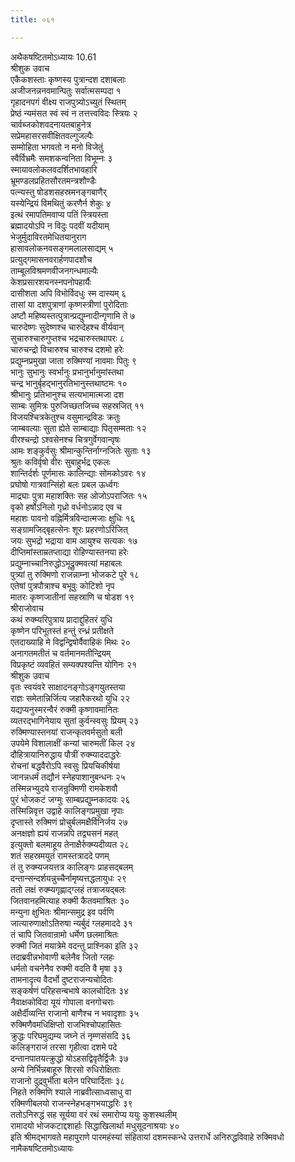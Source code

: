```yaml
---
title: ०६१

---
```

अथैकषष्टितमोऽध्यायः 10.61  
श्रीशुक उवाच  
एकैकशस्ताः कृष्णस्य पुत्रान्दश दशाबलाः  
अजीजनन्ननवमान्पितुः सर्वात्मसम्पदा १  
गृहादनपगं वीक्ष्य राजपुत्र्योऽच्युतं स्थितम्  
प्रेष्ठं न्यमंसत स्वं स्वं न तत्तत्त्वविदः स्त्रियः २  
चार्वब्जकोशवदनायतबाहुनेत्र  
सप्रेमहासरसवीक्षितवल्गुजल्पैः  
सम्मोहिता भगवतो न मनो विजेतुं  
स्वैर्विभ्रमैः समशकन्वनिता विभूम्नः ३  
स्मायावलोकलवदर्शितभावहारि  
भ्रूमण्डलप्रहितसौरतमन्त्रशौण्डैः  
पत्न्यस्तु षोडशसहस्रमनङ्गबाणैर्  
यस्येन्द्रियं विमथितुं करणैर्न शेकुः ४  
इत्थं रमापतिमवाप्य पतिं स्त्रियस्ता  
ब्रह्मादयोऽपि न विदुः पदवीं यदीयाम्  
भेजुर्मुदाविरतमेधितयानुराग  
हासावलोकनवसङ्गमलालसाद्यम् ५  
प्रत्युद्गमासनवरार्हणपादशौच  
ताम्बूलविश्रमणवीजनगन्धमाल्यैः  
केशप्रसारशयनस्नपनोपहार्यैः  
दासीशता अपि विभोर्विदधुः स्म दास्यम् ६  
तासां या दशपुत्राणां कृष्णस्त्रीणां पुरोदिताः  
अष्टौ महिष्यस्तत्पुत्रान्प्रद्युम्नादीन्गृणामि ते ७  
चारुदेष्णः सुदेष्णश्च चारुदेहश्च वीर्यवान्  
सुचारुश्चारुगुप्तश्च भद्रचारुस्तथापरः ८  
चारुचन्द्रो विचारुश्च चारुश्च दशमो हरेः  
प्रद्युम्नप्रमुखा जाता रुक्मिण्यां नावमाः पितुः ९  
भानुः सुभानुः स्वर्भानुः प्रभानुर्भानुमांस्तथा  
चन्द्र भानुर्बृहद्भानुरतिभानुस्तथाष्टमः १०  
श्रीभानुः प्रतिभानुश्च सत्यभामात्मजा दश  
साम्बः सुमित्रः पुरुजिच्छतजिच्च सहस्रजित् ११  
विजयश्चित्रकेतुश्च वसुमान्द्रविडः क्रतुः  
जाम्बवत्याः सुता ह्येते साम्बाद्याः पितृसम्मताः १२  
वीरश्चन्द्रो ऽश्वसेनश्च चित्रगुर्वेगवान्वृषः  
आमः शङ्कुर्वसुः श्रीमान्कुन्तिर्नाग्नजितेः सुताः १३  
श्रुतः कविर्वृषो वीरः सुबाहुर्भद्र एकलः  
शान्तिर्दर्शः पूर्णमासः कालिन्द्याः सोमकोऽवरः १४  
प्रघोषो गात्रवान्सिंहो बलः प्रबल ऊर्ध्वगः  
माद्र्याः पुत्रा महाशक्तिः सह ओजोऽपराजितः १५  
वृको हर्षोऽनिलो गृध्रो वर्धनोऽन्नाद एव च  
महाशः पावनो वह्निर्मित्रविन्दात्मजाः क्षुधिः १६  
सङ्ग्रामजिद्बृहत्सेनः शूरः प्रहरणोऽरिजित्  
जयः सुभद्रो भद्राया वाम आयुश्च सत्यकः १७  
दीप्तिमांस्ताम्रतप्ताद्या रोहिण्यास्तनया हरेः  
प्रद्युम्नाच्चानिरुद्धोऽभूद्रुक्मवत्यां महाबलः  
पुत्र्यां तु रुक्मिणो राजन्नाम्ना भोजकटे पुरे १८  
एतेषां पुत्रपौत्राश्च बभूवुः कोटिशो नृप  
मातरः कृष्णजातीनां सहस्राणि च षोडश १९  
श्रीराजोवाच  
कथं रुक्म्यरिपुत्राय प्रादाद्दुहितरं युधि  
कृष्णेन परिभूतस्तं हन्तुं रन्ध्रं प्रतीक्षते  
एतदाख्याहि मे विद्वन्द्विषोर्वैवाहिकं मिथः २०  
अनागतमतीतं च वर्तमानमतीन्द्रियम्  
विप्रकृष्टं व्यवहितं सम्यक्पश्यन्ति योगिनः २१  
श्रीशुक उवाच  
वृतः स्वयंवरे साक्षादनङ्गोऽङ्गयुतस्तया  
राज्ञः समेतान्निर्जित्य जहारैकरथो युधि २२  
यद्यप्यनुस्मरन्वैरं रुक्मी कृष्णावमानितः  
व्यतरद्भागिनेयाय सुतां कुर्वन्स्वसुः प्रियम् २३  
रुक्मिण्यास्तनयां राजन्कृतवर्मसुतो बली  
उपयेमे विशालाक्षीं कन्यां चारुमतीं किल २४  
दौहित्रायानिरुद्धाय पौत्रीं रुक्म्याददाद्धरेः  
रोचनां बद्धवैरोऽपि स्वसुः प्रियचिकीर्षया  
जानन्नधर्मं तद्यौनं स्नेहपाशानुबन्धनः २५  
तस्मिन्नभ्युदये राजन्रुक्मिणी रामकेशवौ  
पुरं भोजकटं जग्मुः साम्बप्रद्युम्नकादयः २६  
तस्मिन्निवृत्त उद्वाहे कालिङ्गप्रमुखा नृपाः  
दृप्तास्ते रुक्मिणं प्रोचुर्बलमक्षैर्विनिर्जय २७  
अनक्षज्ञो ह्ययं राजन्नपि तद्व्यसनं महत्  
इत्युक्तो बलमाहूय तेनाक्षैर्रुक्म्यदीव्यत २८  
शतं सहस्रमयुतं रामस्तत्राददे पणम्  
तं तु रुक्म्यजयत्तत्र कालिङ्गः प्राहसद्बलम्  
दन्तान्सन्दर्शयन्नुच्चैर्नामृष्यत्तद्धलायुधः २९  
ततो लक्षं रुक्म्यगृह्णाद्ग्लहं तत्राजयद्बलः  
जितवानहमित्याह रुक्मी कैतवमाश्रितः ३०  
मन्युना क्षुभितः श्रीमान्समुद्र इव पर्वणि  
जात्यारुणाक्षोऽतिरुषा न्यर्बुदं ग्लहमाददे ३१  
तं चापि जितवान्रामो धर्मेण छलमाश्रितः  
रुक्मी जितं मयात्रेमे वदन्तु प्राश्निका इति ३२  
तदाब्रवीन्नभोवाणी बलेनैव जितो ग्लहः  
धर्मतो वचनेनैव रुक्मी वदति वै मृषा ३३  
तामनादृत्य वैदर्भो दुष्टराजन्यचोदितः  
सङ्कर्षणं परिहसन्बभाषे कालचोदितः ३४  
नैवाक्षकोविदा यूयं गोपाला वनगोचराः  
अक्षैर्दीव्यन्ति राजानो बाणैश्च न भवादृशाः ३५  
रुक्मिणैवमधिक्षिप्तो राजभिश्चोपहासितः  
क्रुद्धः परिघमुद्यम्य जघ्ने तं नृम्णसंसदि ३६  
कलिङ्गराजं तरसा गृहीत्वा दशमे पदे  
दन्तानपातयत्क्रुद्धो योऽहसद्विवृतैर्द्विजैः ३७  
अन्ये निर्भिन्नबाहूरु शिरसो रुधिरोक्षिताः  
राजानो दुद्रवुर्भीता बलेन परिघार्दिताः ३८  
निहते रुक्मिणि श्याले नाब्रवीत्साध्वसाधु वा  
रक्मिणीबलयो राजन्स्नेहभङ्गभयाद्धरिः ३९  
ततोऽनिरुद्धं सह सूर्यया वरं रथं समारोप्य ययुः कुशस्थलीम्  
रामादयो भोजकटाद्दशार्हाः सिद्धाखिलार्था मधुसूदनाश्रयाः ४०  
इति श्रीमद्भागवते महापुराणे पारमहंस्यां संहितायां दशमस्कन्धे उत्तरार्धे अनिरुद्धविवाहे रुक्मिवधो नामैकषष्टितमोऽध्यायः